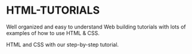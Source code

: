 # HTML-TUTORIALS
Well organized and easy to understand Web building tutorials with lots of examples of how to use HTML &amp; CSS.

HTML and CSS with our step-by-step tutorial.
